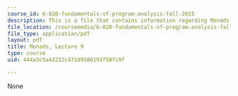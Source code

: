 ```yaml
---
course_id: 6-820-fundamentals-of-program-analysis-fall-2015
description: This is a file that contains information regarding Monads.
file_location: /coursemedia/6-820-fundamentals-of-program-analysis-fall-2015/444a3c5a42232c471d9386191f58fc9f_MIT6_820F15_L09.pdf
file_type: application/pdf
layout: pdf
title: Monads, Lecture 9
type: course
uid: 444a3c5a42232c471d9386191f58fc9f

---
```

None
